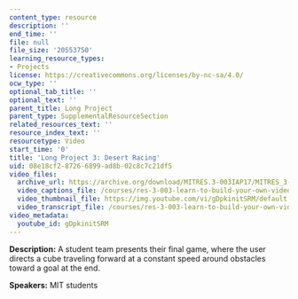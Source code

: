 ```yaml
---
content_type: resource
description: ''
end_time: ''
file: null
file_size: '20553750'
learning_resource_types:
- Projects
license: https://creativecommons.org/licenses/by-nc-sa/4.0/
ocw_type: ''
optional_tab_title: ''
optional_text: ''
parent_title: Long Project
parent_type: SupplementalResourceSection
related_resources_text: ''
resource_index_text: ''
resourcetype: Video
start_time: '0'
title: 'Long Project 3: Desert Racing'
uid: 08e18cf2-8726-6899-ad8b-02c8c7c21df5
video_files:
  archive_url: https://archive.org/download/MITRES.3-003IAP17/MITRES_3-003IAP17_Long_Project_03_300k.mp4
  video_captions_file: /courses/res-3-003-learn-to-build-your-own-videogame-with-the-unity-game-engine-and-microsoft-kinect-january-iap-2017/bc5e6fc9ad605c0f8461907928f00c18_gDpkinitSRM.vtt
  video_thumbnail_file: https://img.youtube.com/vi/gDpkinitSRM/default.jpg
  video_transcript_file: /courses/res-3-003-learn-to-build-your-own-videogame-with-the-unity-game-engine-and-microsoft-kinect-january-iap-2017/c9ca916ace9d6832ee6497f5af1c86fc_gDpkinitSRM.pdf
video_metadata:
  youtube_id: gDpkinitSRM
---
```


**Description:** A student team presents their final game, where the user directs a cube traveling forward at a constant speed around obstacles toward a goal at the end.

**Speakers:** MIT students

